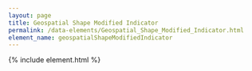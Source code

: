 ```yaml
---
layout: page
title: Geospatial Shape Modified Indicator
permalink: /data-elements/Geospatial_Shape_Modified_Indicator.html
element_name: geospatialShapeModifiedIndicator
---
```

{% include element.html %}